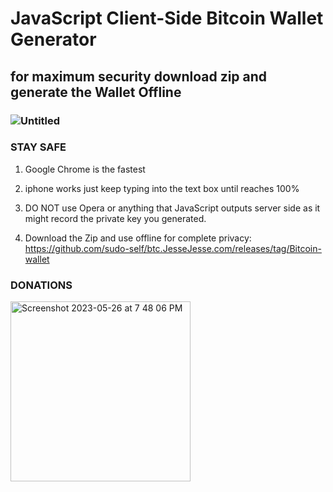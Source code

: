 # JavaScript Client-Side Bitcoin Wallet Generator
## for maximum security download zip and generate the Wallet Offline
### ![Untitled](https://github.com/sudo-self/btc.JesseJesse.com/assets/119916323/a87aa464-b617-4964-8fbb-4d8bf8772112)
### STAY SAFE

 1. Google Chrome is the fastest 

 2. iphone works just keep typing into the text box until reaches 100%

 4. DO NOT use Opera or anything that JavaScript outputs server side as it might record the private key you generated.
 
 5. Download the Zip and use offline for complete privacy: https://github.com/sudo-self/btc.JesseJesse.com/releases/tag/Bitcoin-wallet

### DONATIONS
<img width="288" alt="Screenshot 2023-05-26 at 7 48 06 PM" src="https://github.com/sudo-self/btc.JesseJesse.com/assets/119916323/c6bfed86-6aa2-4d62-9d11-729f226d2d57">





